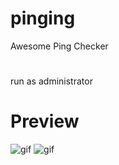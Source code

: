 # pinging
Awesome Ping Checker

# 
run as administrator

# Preview
![gif](https://user-images.githubusercontent.com/101671122/160822742-2bd4251b-61f1-48a8-a410-464aad2ec659.gif)
![gif](https://user-images.githubusercontent.com/101671122/160822742-2bd4251b-61f1-48a8-a410-464aad2ec659.gif)
